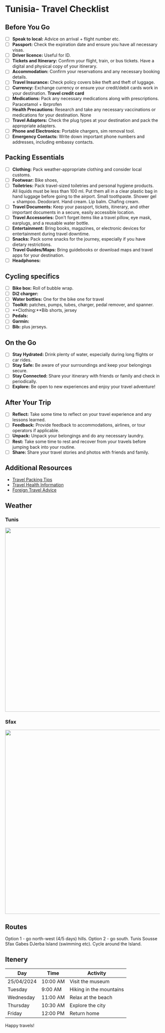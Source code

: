 # Tunisia- Travel Checklist  

## Before You Go
- [ ] **Speak to local:** Advice on arrival + flight number etc.
- [ ] **Passport:** Check the expiration date and ensure you have all necessary visas.
- [ ] **Driver licence:** Useful for ID.
- [ ] **Tickets and Itinerary:** Confirm your flight, train, or bus tickets. Have a digital and physical copy of your itinerary.
- [ ] **Accommodation:** Confirm your reservations and any necessary booking details.
- [ ] **Travel Insurance:** Check policy covers bike theft and theft of luggage.
- [ ] **Currency:** Exchange currency or ensure your credit/debit cards work in your destination. **Travel credit card**
- [ ] **Medications:** Pack any necessary medications along with prescriptions. Paracetamol + Ibrprofen
- [ ] **Health Precautions:** Research and take any necessary vaccinations or medications for your destination. None
- [ ] **Travel Adapters:** Check the plug types at your destination and pack the appropriate adapters.
- [ ] **Phone and Electronics:** Portable chargers, sim removal tool. 
- [ ] **Emergency Contacts:** Write down important phone numbers and addresses, including embassy contacts.

## Packing Essentials

- [ ] **Clothing:** Pack weather-appropriate clothing and consider local customs.
- [ ] **Footwear:** Bike shoes, 
- [ ] **Toiletries:** Pack travel-sized toiletries and personal hygiene products. All liquids must be less than 100 ml. Put them all in a clear plastic bag in hand luggage before going to the airport. Small toothpaste. Shower gel + shampoo. Deodorant. Hand cream. Lip balm. Chafing cream.
- [ ] **Travel Documents:** Keep your passport, tickets, itinerary, and other important documents in a secure, easily accessible location.
- [ ] **Travel Accessories:** Don't forget items like a travel pillow, eye mask, earplugs, and a reusable water bottle.
- [ ] **Entertainment:** Bring books, magazines, or electronic devices for entertainment during travel downtime.
- [ ] **Snacks:** Pack some snacks for the journey, especially if you have dietary restrictions.
- [ ] **Travel Guides/Maps:** Bring guidebooks or download maps and travel apps for your destination.
- [ ] **Headphones:**

## Cycling specifics
- [ ] **Bike box:** Roll of bubble wrap. 
- [ ] **Di2 charger:**
- [ ] **Water bottles:** One for the bike one for travel
- [ ] **Toolkit:** patches, pumps, tubes, charger, pedal remover, and spanner.
- [ ] **Clothing:**Bib shorts, jersey
- [ ] **Pedals:**
- [ ] **Garmin:**
- [ ] **Bib:** plus jerseys.

## On the Go

- [ ] **Stay Hydrated:** Drink plenty of water, especially during long flights or car rides.
- [ ] **Stay Safe:** Be aware of your surroundings and keep your belongings secure.
- [ ] **Stay Connected:** Share your itinerary with friends or family and check in periodically.
- [ ] **Explore:** Be open to new experiences and enjoy your travel adventure!

## After Your Trip

- [ ] **Reflect:** Take some time to reflect on your travel experience and any lessons learned.
- [ ] **Feedback:** Provide feedback to accommodations, airlines, or tour operators if applicable.
- [ ] **Unpack:** Unpack your belongings and do any necessary laundry.
- [ ] **Rest:** Take some time to rest and recover from your travels before jumping back into your routine.
- [ ] **Share:** Share your travel stories and photos with friends and family.

## Additional Resources

- [Travel Packing Tips](https://www.travelandleisure.com/travel-tips/packing-tips)
- [Travel Health Information](https://wwwnc.cdc.gov/travel)
- [Foreign Travel Advice](https://travel.state.gov/content/travel/en/international-travel.html)

## Weather
### Tunis

<img width="600" src="https://github.com/nads205/tunisia/assets/13393938/93643e07-e14b-4dbd-a84b-0a229097fafd">

### Sfax
<img width="600" src="https://github.com/nads205/tunisia/assets/13393938/29ecd4b1-55f1-471a-8508-ce28024c1e2f">

## Routes
Option 1 - go north-west (4/5 days) hills.
Option 2 - go south. 
Tunis
Sousse
Sfax
Gabes 
DJerba Island (swimming etc). Cycle around the Island.

## Itenery

| Day | Time | Activity |
| --- | ---- | -------- |
| 25/04/2024 | 10:00 AM | Visit the museum |
| Tuesday | 9:00 AM | Hiking in the mountains |
| Wednesday | 11:00 AM | Relax at the beach |
| Thursday | 10:30 AM | Explore the city |
| Friday | 12:00 PM | Return home |

Happy travels!




